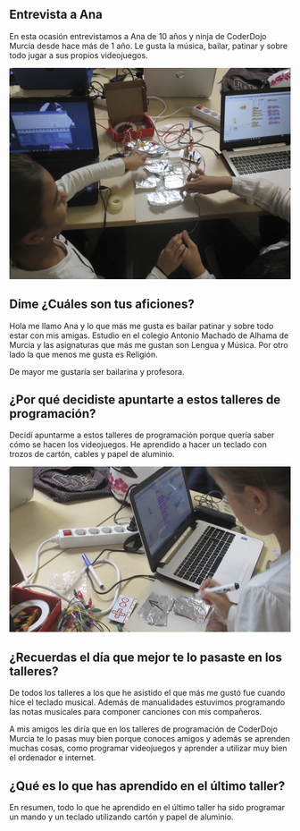 ## Entrevista a Ana

En esta ocasión entrevistamos a Ana de 10 años y ninja de CoderDojo Murcia desde hace más de 1 año. Le gusta la música, bailar, patinar y sobre todo jugar a sus propios videojuegos.

![](img/1.png)

## Dime ¿Cuáles son tus aficiones?

Hola me llamo Ana y lo que más me gusta es bailar patinar y sobre todo estar con mis amigas. Estudio en el colegio Antonio Machado de Alhama de Murcia y las asignaturas que más me gustan son Lengua y Música. Por otro lado la que menos me gusta es Religión.

De mayor me gustaría ser bailarina y profesora.

## ¿Por qué decidiste apuntarte a estos talleres de programación?

Decidí apuntarme a estos talleres de programación porque quería saber cómo se hacen los videojuegos. He aprendido a hacer un teclado con trozos de cartón, cables y papel de aluminio.

![](img/2.png)

## ¿Recuerdas el día que mejor te lo pasaste en los talleres?

De todos los talleres a los que he asistido el que más me gustó fue cuando hice el teclado musical. Además de manualidades estuvimos programando las notas musicales para componer canciones con mis compañeros.

A mis amigos les diría que en los talleres de programación de CoderDojo Murcia te lo pasas muy bien porque conoces amigos y además se aprenden muchas cosas, como programar videojuegos y aprender a utilizar muy bien el ordenador e internet.

## ¿Qué es lo que has aprendido en el último taller?

En resumen, todo lo que he aprendido en el último taller ha sido programar un mando y un teclado utilizando cartón y papel de aluminio.
